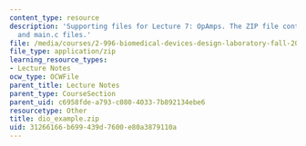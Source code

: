 ```yaml
---
content_type: resource
description: 'Supporting files for Lecture 7: OpAmps. The ZIP file contains: dio_xample_code.pdf
  and main.c files.'
file: /media/courses/2-996-biomedical-devices-design-laboratory-fall-2007/31266166b699439d7600e80a3879110a_dio_example.zip
file_type: application/zip
learning_resource_types:
- Lecture Notes
ocw_type: OCWFile
parent_title: Lecture Notes
parent_type: CourseSection
parent_uid: c6958fde-a793-c080-4033-7b892134ebe6
resourcetype: Other
title: dio_example.zip
uid: 31266166-b699-439d-7600-e80a3879110a
---
```

